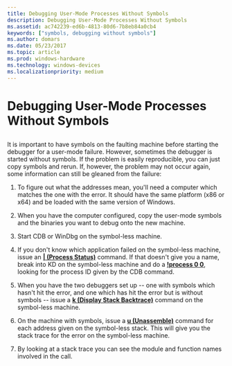 ```yaml
---
title: Debugging User-Mode Processes Without Symbols
description: Debugging User-Mode Processes Without Symbols
ms.assetid: ac742239-ed6b-4813-80d6-7b8eb84a0cb4
keywords: ["symbols, debugging without symbols"]
ms.author: domars
ms.date: 05/23/2017
ms.topic: article
ms.prod: windows-hardware
ms.technology: windows-devices
ms.localizationpriority: medium
---
```


# Debugging User-Mode Processes Without Symbols


## <span id="ddk_debugging_user_mode_processes_without_symbols_dbg"></span><span id="DDK_DEBUGGING_USER_MODE_PROCESSES_WITHOUT_SYMBOLS_DBG"></span>


It is important to have symbols on the faulting machine before starting the debugger for a user-mode failure. However, sometimes the debugger is started without symbols. If the problem is easily reproducible, you can just copy symbols and rerun. If, however, the problem may not occur again, some information can still be gleaned from the failure:

1.  To figure out what the addresses mean, you'll need a computer which matches the one with the error. It should have the same platform (x86 or x64) and be loaded with the same version of Windows.

2.  When you have the computer configured, copy the user-mode symbols and the binaries you want to debug onto the new machine.

3.  Start CDB or WinDbg on the symbol-less machine.

4.  If you don't know which application failed on the symbol-less machine, issue an [**| (Process Status)**](---process-status-.md) command. If that doesn't give you a name, break into KD on the symbol-less machine and do a [**!process 0 0**](-process.md), looking for the process ID given by the CDB command.

5.  When you have the two debuggers set up -- one with symbols which hasn't hit the error, and one which has hit the error but is without symbols -- issue a [**k (Display Stack Backtrace)**](k--kb--kc--kd--kp--kp--kv--display-stack-backtrace-.md) command on the symbol-less machine.

6.  On the machine with symbols, issue a [**u (Unassemble)**](u--unassemble-.md) command for each address given on the symbol-less stack. This will give you the stack trace for the error on the symbol-less machine.

7.  By looking at a stack trace you can see the module and function names involved in the call.

 

 





